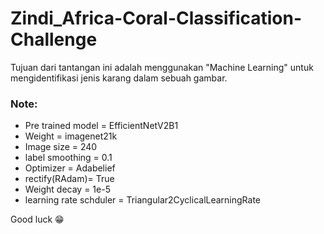 # Zindi_Africa-Coral-Classification-Challenge

Tujuan dari tantangan ini adalah menggunakan "Machine Learning" untuk mengidentifikasi jenis karang dalam sebuah gambar.

### Note:
- Pre trained model = EfficientNetV2B1
- Weight = imagenet21k
- Image size = 240 
- label smoothing = 0.1 
- Optimizer = Adabelief
- rectify(RAdam)= True
- Weight decay = 1e-5
- learning rate schduler = Triangular2CyclicalLearningRate


Good luck 😁

